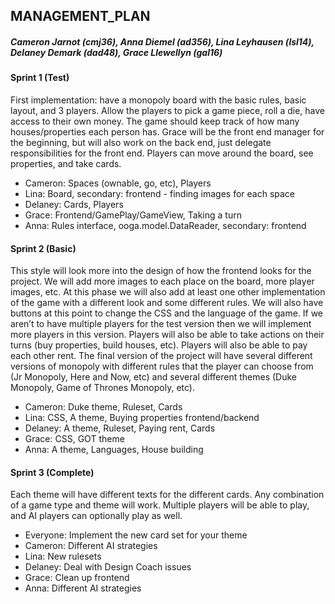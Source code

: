 ## MANAGEMENT_PLAN
##### Cameron Jarnot (cmj36), Anna Diemel (ad356), Lina Leyhausen (lsl14), Delaney Demark (dad48), Grace Llewellyn (gal16)

#### Sprint 1 (Test)
First implementation: have a monopoly board with the basic rules, basic layout, and 3 players. Allow the players to pick a game piece, roll a die, have access to their own money. The game should keep track of how many houses/properties each person has.
Grace will be the front end manager for the beginning, but will also work on the back end, just delegate responsibilities for the front end.
Players can move around the board, see properties, and take cards.
* Cameron: Spaces (ownable, go, etc), Players
* Lina: Board, secondary: frontend - finding images for each space
* Delaney: Cards, Players
* Grace: Frontend/GamePlay/GameView, Taking a turn
* Anna: Rules interface, ooga.model.DataReader, secondary: frontend

#### Sprint 2 (Basic)
This style will look more into the design of how the frontend looks for the project. We will add more images to each place on the board, more player images, etc. At this phase we will also add at least one other implementation of the game with a different look and some different rules. We will also have buttons at this point to change the CSS and the language of the game. If we aren’t to have multiple players for the test version then we will implement more players in this version. 
Players will also be able to take actions on their turns (buy properties, build houses, etc). Players will also be able to pay each other rent.
The final version of the project will have several different versions of monopoly with different rules that the player can choose from (Jr Monopoly, Here and Now, etc) and several different themes (Duke Monopoly, Game of Thrones Monopoly, etc).
* Cameron: Duke theme, Ruleset, Cards
* Lina: CSS, A theme, Buying properties frontend/backend
* Delaney: A theme, Ruleset, Paying rent, Cards
* Grace: CSS, GOT theme
* Anna: A theme, Languages, House building

#### Sprint 3 (Complete)
Each theme will have different texts for the different cards. Any combination of a game type and theme will work. Multiple players will be able to play, and AI players can optionally play as well.
* Everyone: Implement the new card set for your theme
* Cameron: Different AI strategies
* Lina: New rulesets
* Delaney: Deal with Design Coach issues
* Grace: Clean up frontend
* Anna: Different AI strategies
